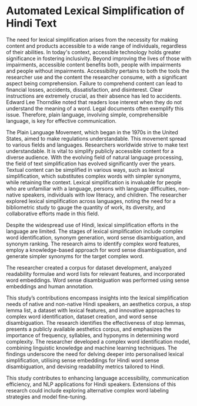 # Automated Lexical Simplification of Hindi Text

The need for lexical simplification arises from the necessity for making content and products accessible to a wide range of individuals, regardless of their abilities. In today's context, accessible technology holds greater significance in fostering inclusivity. Beyond improving the lives of those with impairments, accessible content benefits both, people with impairments and people without impairments. Accessibility pertains to both the tools the researcher use and the content the researcher consume, with a significant aspect being comprehension. Failure to comprehend content can lead to financial losses, accidents, dissatisfaction, and disinterest. Clear instructions are extremely crucial, as their absence has led to accidents. Edward Lee Thorndike noted that readers lose interest when they do not understand the meaning of a word. Legal documents often exemplify this issue. Therefore, plain language, involving simple, comprehensible language, is key for effective communication.

The Plain Language Movement, which began in the 1970s in the United States, aimed to make regulations understandable. This movement spread to various fields and languages. Researchers worldwide strive to make text understandable. It is vital to simplify publicly accessible content for a diverse audience. With the evolving field of natural language processing, the field of text simplification has evolved significantly over the years. Textual content can be simplified in various ways, such as lexical simplification, which substitutes complex words with simpler synonyms, while retaining the context. Lexical simplification is invaluable for people who are unfamiliar with a language, persons with language difficulties, non-native speakers, individuals with low literacy, and children. The researcher explored lexical simplification across languages, noting the need for a bibliometric study to gauge the quantity of work, its diversity, and collaborative efforts made in this field.

Despite the widespread use of Hindi, lexical simplification efforts in the language are limited.
The stages of lexical simplification include complex word identification, synonym generation, word sense disambiguation, and synonym ranking. The research aims to identify complex word features, employ a knowledge-based approach for word sense disambiguation, and generate simpler synonyms for the target complex word.

The researcher created a corpus for dataset development, analyzed readability formulae and word lists for relevant features, and incorporated word embeddings. Word sense disambiguation was performed using sense embeddings and human annotation.

This study’s contributions encompass insights into the lexical simplification needs of native and non-native Hindi speakers, an aesthetics corpus, a stop lemma list, a dataset with lexical features, and innovative approaches to complex word identification, dataset creation, and word sense disambiguation.
The research identifies the effectiveness of stop lemmas, presents a publicly available aesthetics corpus, and emphasizes the importance of frequency, syllables, and hyponyms in determining word complexity. The researcher developed a complex word identification model, combining linguistic knowledge and machine learning techniques. The findings underscore the need for delving deeper into personalised lexical simplification, utilising sense embeddings for Hindi word sense disambiguation, and devising readability metrics tailored to Hindi.

This study contributes to enhancing language accessibility, communication efficiency, and NLP applications for Hindi speakers. Extensions of this research could include exploring alternative complex word labeling strategies and model fine-tuning. 
